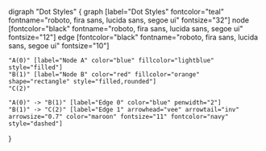 digraph "Dot Styles" {
  graph [label="Dot Styles" fontcolor="teal" fontname="roboto, fira sans, lucida sans, segoe ui" fontsize="32"]
  node [fontcolor="black" fontname="roboto, fira sans, lucida sans, segoe ui" fontsize="12"]
  edge [fontcolor="black" fontname="roboto, fira sans, lucida sans, segoe ui" fontsize="10"]

    "A(0)" [label="Node A" color="blue" fillcolor="lightblue" style="filled"]
    "B(1)" [label="Node B" color="red" fillcolor="orange" shape="rectangle" style="filled,rounded"]
    "C(2)"

    "A(0)" -> "B(1)" [label="Edge 0" color="blue" penwidth="2"]
    "B(1)" -> "C(2)" [label="Edge 1" arrowhead="vee" arrowtail="inv" arrowsize="0.7" color="maroon" fontsize="11" fontcolor="navy" style="dashed"]

}
